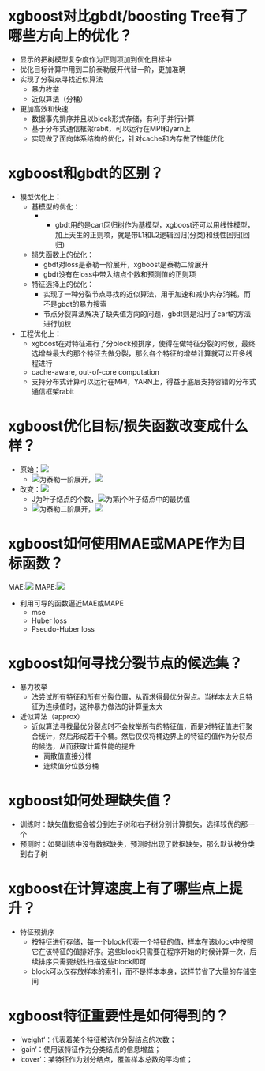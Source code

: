 # xgboost对比gbdt/boosting Tree有了哪些方向上的优化？
- 显示的把树模型复杂度作为正则项加到优化目标中
- 优化目标计算中用到二阶泰勒展开代替一阶，更加准确
- 实现了分裂点寻找近似算法
    - 暴力枚举
    - 近似算法（分桶）
- 更加高效和快速
    - 数据事先排序并且以block形式存储，有利于并行计算
    - 基于分布式通信框架rabit，可以运行在MPI和yarn上
    - 实现做了面向体系结构的优化，针对cache和内存做了性能优化

# xgboost和gbdt的区别？
- 模型优化上：
    - 基模型的优化：
        - - gbdt用的是cart回归树作为基模型，xgboost还可以用线性模型，加上天生的正则项，就是带L1和L2逻辑回归(分类)和线性回归(回归)
    - 损失函数上的优化：
        - gbdt对loss是泰勒一阶展开，xgboost是泰勒二阶展开
        - gbdt没有在loss中带入结点个数和预测值的正则项
    - 特征选择上的优化：
        - 实现了一种分裂节点寻找的近似算法，用于加速和减小内存消耗，而不是gbdt的暴力搜索
        - 节点分裂算法解决了缺失值方向的问题，gbdt则是沿用了cart的方法进行加权
- 工程优化上：
    - xgboost在对特征进行了分block预排序，使得在做特征分裂的时候，最终选增益最大的那个特征去做分裂，那么各个特征的增益计算就可以开多线程进行
    - cache-aware, out-of-core computation
    - 支持分布式计算可以运行在MPI，YARN上，得益于底层支持容错的分布式通信框架rabit
    
# xgboost优化目标/损失函数改变成什么样？
- 原始：![](https://tva1.sinaimg.cn/large/006y8mN6gy1g94mjezeisj307401fmx0.jpg)
    - ![](https://tva1.sinaimg.cn/large/006y8mN6gy1g94mnp3fd7j301700idfl.jpg)为泰勒一阶展开，![](https://tva1.sinaimg.cn/large/006y8mN6gy1g94mrtqxv0j30480173yc.jpg)
- 改变：![](https://tva1.sinaimg.cn/large/006y8mN6gy1g94mldvhz5j30ay01k3yf.jpg)
    - J为叶子结点的个数，![](https://tva1.sinaimg.cn/large/006y8mN6gy1g94mo56g1vj300o00e0s1.jpg)为第j个叶子结点中的最优值    
    - ![](https://tva1.sinaimg.cn/large/006y8mN6gy1g94mnp3fd7j301700idfl.jpg)为泰勒二阶展开，![](https://tva1.sinaimg.cn/large/006y8mN6gy1g94mtjds7qj309r0193yg.jpg)

# xgboost如何使用MAE或MAPE作为目标函数？
MAE:![](https://tva1.sinaimg.cn/large/006y8mN6gy1g94mxhhvg8j303l011q2q.jpg)
MAPE:![](https://tva1.sinaimg.cn/large/006y8mN6gy1g94mx7uyuej303f0170sj.jpg)
- 利用可导的函数逼近MAE或MAPE
    - mse
    - Huber loss
    - Pseudo-Huber loss

# xgboost如何寻找分裂节点的候选集？
- 暴力枚举
    - 法尝试所有特征和所有分裂位置，从而求得最优分裂点。当样本太大且特征为连续值时，这种暴力做法的计算量太大
- 近似算法（approx）
    - 近似算法寻找最优分裂点时不会枚举所有的特征值，而是对特征值进行聚合统计，然后形成若干个桶。然后仅仅将桶边界上的特征的值作为分裂点的候选，从而获取计算性能的提升
        - 离散值直接分桶
        - 连续值分位数分桶

# xgboost如何处理缺失值？
- 训练时：缺失值数据会被分到左子树和右子树分别计算损失，选择较优的那一个
- 预测时：如果训练中没有数据缺失，预测时出现了数据缺失，那么默认被分类到右子树

# xgboost在计算速度上有了哪些点上提升？
- 特征预排序
    - 按特征进行存储，每一个block代表一个特征的值，样本在该block中按照它在该特征的值排好序。这些block只需要在程序开始的时候计算一次，后续排序只需要线性扫描这些block即可
    - block可以仅存放样本的索引，而不是样本本身，这样节省了大量的存储空间

# xgboost特征重要性是如何得到的？
- ’weight‘：代表着某个特征被选作分裂结点的次数；
- ’gain‘：使用该特征作为分类结点的信息增益；
- ’cover‘：某特征作为划分结点，覆盖样本总数的平均值；